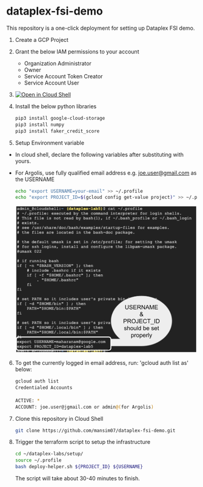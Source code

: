 # dataplex-fsi-demo

This repository is a one-click deployment for setting up Dataplex FSI demo. 

1. Create a GCP Project 
2. Grant the below IAM permissions to your account<br>
    - Organization Administrator
    - Owner
    - Service Account Token Creator
    - Service Account User

3. [![Open in Cloud Shell](http://gstatic.com/cloudssh/images/open-btn.svg)](https://console.cloud.google.com/cloudshell/editor)

4. Install the below python libraries 

    ```bash
    pip3 install google-cloud-storage
    pip3 install numpy 
    pip3 install faker_credit_score
    ```
5. Setup Environment variable 
- In cloud shell, declare the following variables after substituting with yours. 
- For Argolis, use fully qualified email address e.g. joe.user@gmail.com as the USERNAME

    ```bash
    echo "export USERNAME=your-email" >> ~/.profile
    echo "export PROJECT_ID=$(gcloud config get-value project)" >> ~/.profile
    ```
    ![profile_validate](/setup/resources/code_artifacts/imgs/profile-validate.png)

6. To get the currently logged in email address, run: 'gcloud auth list as' below:

    ```bash 
    gcloud auth list
    Credentialed Accounts

    ACTIVE: *
    ACCOUNT: joe.user@jgmail.com or admin@(for Argolis)
    ```

7. Clone this repository in Cloud Shell
   ```bash 
   git clone https://github.com/mansim07/dataplex-fsi-demo.git
   ```

8. Trigger the terraform script to setup the infrastructure 

    ```bash 
    cd ~/dataplex-labs/setup/
    source ~/.profile
    bash deploy-helper.sh ${PROJECT_ID} ${USERNAME}
    ```
     The script will take about 30-40 minutes to finish.
